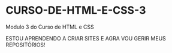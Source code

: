 # CURSO-DE-HTML-E-CSS-3
 Modulo 3 do Curso de HTML e CSS

 ESTOU APRENDENDO A CRIAR SITES E AGRA VOU GERIR MEUS REPOSITÓRIOS!
 
